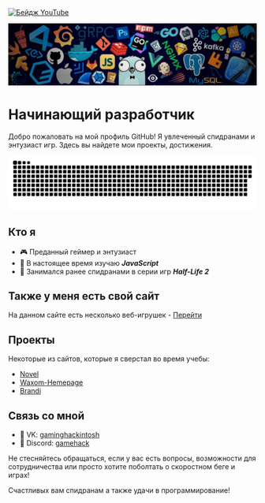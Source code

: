 <div id="badges">
  <a href="https://www.youtube.com/channel/UCrKASsAjc_J-ANMUw-ui6iA">
    <img src="https://img.shields.io/badge/YouTube-red?style=for-the-badge&logo=youtube&logoColor=white" alt="Бейдж YouTube"/>
  </a>
</div>

<p align="center">
  <img src="203785020-2b4826c1-7ddb-4de8-b65b-ebf6e04c5290.jpeg" />
</p>

# Начинающий разработчик

Добро пожаловать на мой профиль GitHub! Я увлеченный спидранами и энтузиаст игр. Здесь вы найдете мои проекты, достижения.

<p align="center">
  <img src="https://github.com/GamingHackintosh/GamingHackintosh/blob/main/github-snake.svg" alt="Анимация змейки GitHub" />
</p>

## Кто я

- 🎮 Преданный геймер и энтузиаст
- 🌱 В настоящее время изучаю ***JavaScript***
- 💨 Занимался ранее спидранами в серии игр ***Half-Life 2***

## Также у меня есть свой сайт

На данном сайте есть несколько веб-игрушек - [Перейти](https://gaminghackintosh.ru/)

## Проекты

Некоторые из сайтов, которые я сверстал во время учебы:

- [Novel](https://github.com/GamingHackintosh/Half-life-2--Blamod)
- [Waxom-Hemepage](https://github.com/GamingHackintosh/Waxom-Hemepage-Portfolio-PSD-Template)
- [Brandi](https://github.com/GamingHackintosh/Meet-Brandi-creative-one-page-template-PSD)


## Связь со мной

- 📧 VK: [gaminghackintosh](https://vk.com/gaminghackintosh)
- 💬 Discord: [gamehack](https://discord.com/invite/dgxrRMsmjG)

Не стесняйтесь обращаться, если у вас есть вопросы, возможности для сотрудничества или просто хотите поболтать о скоростном беге и играх!

Счастливых вам спидранам а также удачи в программирование!
